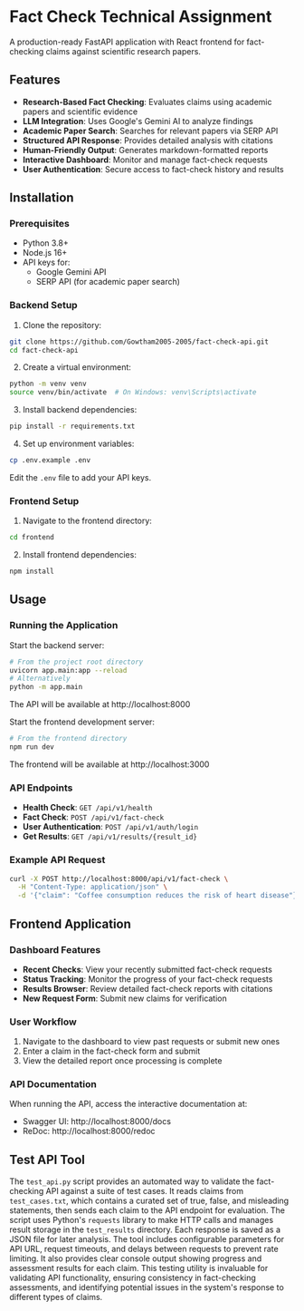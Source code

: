 # Fact Check Technical Assignment

A production-ready FastAPI application with React frontend for fact-checking claims against scientific research papers.

## Features

- **Research-Based Fact Checking**: Evaluates claims using academic papers and scientific evidence
- **LLM Integration**: Uses Google's Gemini AI to analyze findings
- **Academic Paper Search**: Searches for relevant papers via SERP API
- **Structured API Response**: Provides detailed analysis with citations
- **Human-Friendly Output**: Generates markdown-formatted reports
- **Interactive Dashboard**: Monitor and manage fact-check requests
- **User Authentication**: Secure access to fact-check history and results

## Installation

### Prerequisites

- Python 3.8+
- Node.js 16+
- API keys for:
  - Google Gemini API
  - SERP API (for academic paper search)

### Backend Setup

1. Clone the repository:

```bash
git clone https://github.com/Gowtham2005-2005/fact-check-api.git
cd fact-check-api
```

2. Create a virtual environment:

```bash
python -m venv venv
source venv/bin/activate  # On Windows: venv\Scripts\activate
```

3. Install backend dependencies:

```bash
pip install -r requirements.txt
```

4. Set up environment variables:

```bash
cp .env.example .env
```

Edit the `.env` file to add your API keys.

### Frontend Setup

1. Navigate to the frontend directory:

```bash
cd frontend
```

2. Install frontend dependencies:

```bash
npm install
```

## Usage

### Running the Application

Start the backend server:

```bash
# From the project root directory
uvicorn app.main:app --reload
# Alternatively
python -m app.main
```

The API will be available at http://localhost:8000

Start the frontend development server:

```bash
# From the frontend directory
npm run dev
```

The frontend will be available at http://localhost:3000

### API Endpoints

- **Health Check**: `GET /api/v1/health`
- **Fact Check**: `POST /api/v1/fact-check`
- **User Authentication**: `POST /api/v1/auth/login`
- **Get Results**: `GET /api/v1/results/{result_id}`

### Example API Request

```bash
curl -X POST http://localhost:8000/api/v1/fact-check \
  -H "Content-Type: application/json" \
  -d '{"claim": "Coffee consumption reduces the risk of heart disease"}'
```

## Frontend Application

### Dashboard Features

- **Recent Checks**: View your recently submitted fact-check requests
- **Status Tracking**: Monitor the progress of your fact-check requests
- **Results Browser**: Review detailed fact-check reports with citations
- **New Request Form**: Submit new claims for verification

### User Workflow

1. Navigate to the dashboard to view past requests or submit new ones
2. Enter a claim in the fact-check form and submit
3. View the detailed report once processing is complete


### API Documentation

When running the API, access the interactive documentation at:

- Swagger UI: http://localhost:8000/docs
- ReDoc: http://localhost:8000/redoc

## Test API Tool

The `test_api.py` script provides an automated way to validate the fact-checking API against a suite of test cases. It reads claims from `test_cases.txt`, which contains a curated set of true, false, and misleading statements, then sends each claim to the API endpoint for evaluation. The script uses Python's `requests` library to make HTTP calls and manages result storage in the `test_results` directory. Each response is saved as a JSON file for later analysis. The tool includes configurable parameters for API URL, request timeouts, and delays between requests to prevent rate limiting. It also provides clear console output showing progress and assessment results for each claim. This testing utility is invaluable for validating API functionality, ensuring consistency in fact-checking assessments, and identifying potential issues in the system's response to different types of claims.
